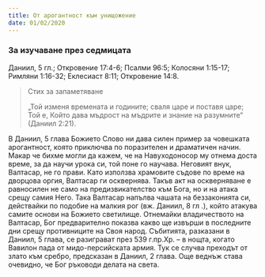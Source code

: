 ```yaml
---
title: От арогантност към унищожение
date: 01/02/2020
---
```


### За изучаване през седмицата
Даниил, 5 гл.; Откровение 17:4-6; Псалми 96:5; Колосяни 1:15-17; Римляни 1:16-32; Еклесиаст 8:11; Откровение 14:8.

> <p>Стих за запаметяване</p>
> „Той изменя времената и годините; сваля царе и поставя царе; Той е, Който дава мъдрост на мъдрите и знание на разумните“ (Даниил 2:21).

В Даниил, 5 глава Божието Слово ни дава силен пример за човешката арогантност, която приключва по поразителен и драматичен начин. Макар че бихме могли да кажем, че на Навуходоносор му отнема доста време, за да научи урока си, той поне го научава. Неговият внук, Валтасар, не го прави. Като използва храмовите съдове по време на дворцова оргия, Валтасар ги осквернява. Такъв акт на оскверняване е равносилен не само на предизвикателство към Бога, но и на атака срещу самия Него. Така Валтасар напълва чашата на беззаконията си, действайки по подобие на малкия рог (вж. Даниил, 8 гл .), който атакува самите основи на Божието светилище. Отнемайки владичеството на Валтасар, Бог предварително показва какво ще извърши в последните дни срещу противниците на Своя народ. Събитията, разказани в Даниил, 5 глава, се разиграват през 539 г.пр.Хр. – в нощта, когато Вавилон пада от мидо-персийската армия. Тук се случва преходът от злато към сребро, предсказан в Даниил, 2 глава. Още веднъж става очевидно, че Бог ръководи делата на света.